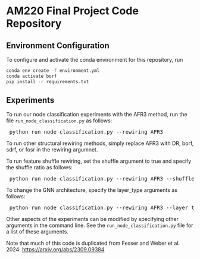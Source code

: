 # AM220 Final Project Code Repository

## Environment Configuration

To configure and activate the conda environment for this repository, run

```bash
conda env create -f environment.yml 
conda activate borf 
pip install -r requirements.txt
```

## Experiments

To run our node classification experiments with the AFR3 method, run the file `run_node_classification.py` as follows:

<pre> python run_node_classification.py --rewiring AFR3 </pre>

To run other structural rewiring methods, simply replace AFR3 with DR, borf, sdrf, or fosr in the rewiring argumnet.

To run feature shuffle rewiring, set the shuffle argument to true and specify the shuffle ratio as follows:

<pre> python run_node_classification.py --rewiring AFR3 --shuffle True --ratio 0.75 </pre>

To change the GNN architecture, specify the layer_type arguments as follows:

<pre> python run_node_classification.py --rewiring AFR3 --layer_type GCN </pre>

Other aspects of the experiments can be modified by specifying other arguments in the command line. See the `run_node_classification.py` file for a list of these arguments.

Note that much of this code is duplicated from Fesser and Weber et al. 2024: https://arxiv.org/abs/2309.09384
